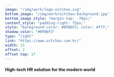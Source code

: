 ```yaml
---
image: "/img/work/logo-oitchau.svg"
bottom_image: "/img/work/oitchau-background.jpg"
bottom_image_style: "margin-top: -70px;"
content_style: "padding-right: 75px;"
style: "background-color: #0FB6F3; color: #fff;"
shadow_color: "#0FB6F3"
type: "right"
link: "https://www.oitchau.com.br/"
width: 15
offset: 2
offset-top: 17
---
```

#### High-tech HR solution for the modern world
